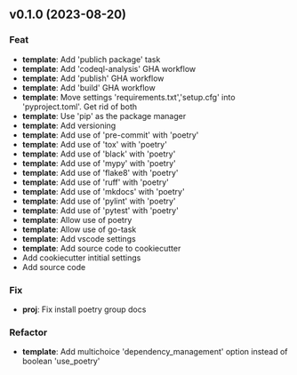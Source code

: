 ## v0.1.0 (2023-08-20)

### Feat

- **template**: Add 'publich package' task
- **template**: Add 'codeql-analysis' GHA workflow
- **template**: Add 'publish' GHA workflow
- **template**: Add 'build' GHA workflow
- **template**: Move settings 'requirements.txt','setup.cfg' into 'pyproject.toml'. Get rid of both
- **template**: Use 'pip' as the package manager
- **template**: Add versioning
- **template**: Add use of 'pre-commit' with 'poetry'
- **template**: Add use of 'tox' with 'poetry'
- **template**: Add use of 'black' with 'poetry'
- **template**: Add use of 'mypy' with 'poetry'
- **template**: Add use of 'flake8' with 'poetry'
- **template**: Add use of 'ruff' with 'poetry'
- **template**: Add use of 'mkdocs' with 'poetry'
- **template**: Add use of 'pylint' with 'poetry'
- **template**: Add use of 'pytest' with 'poetry'
- **template**: Allow use of poetry
- **template**: Allow use of go-task
- **template**: Add vscode settings
- **template**: Add source code to cookiecutter
- Add cookiecutter intitial settings
- Add source code

### Fix

- **proj**: Fix install poetry group docs

### Refactor

- **template**: Add multichoice 'dependency_management' option instead of boolean 'use_poetry'
